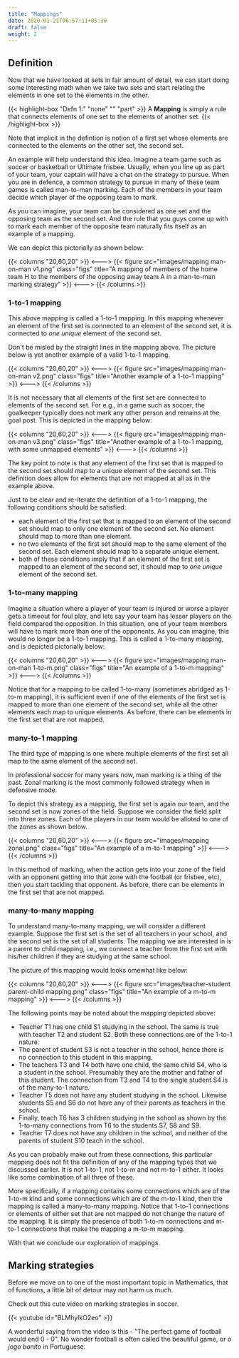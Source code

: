 ```yaml
---
title: "Mappings"
date: 2020-01-21T06:57:11+05:30
draft: false
weight: 2
---
```


## Definition

Now that we have looked at sets in fair amount of detail, we can start doing some interesting math when we take two sets and start relating the elements in one set to the elements in the other.

{{< highlight-box "Defn 1:" "none" "" "part" >}}
A **Mapping** is simply a rule that connects elements of one set to the elements of another set.
{{< /highlight-box >}}

Note that implicit in the defintion is notion of a first set whose elements are connected to the elements on the other set, the second set.

An example will help understand this idea. Imagine a team game such as soccer or basketball or Ultimate frisbee. Usually, when you line up as part of your team, your captain will have a chat on the strategy to pursue. When you are in defence, a common strategy to pursue in many of these team games is called man-to-man marking. Each of the members in your team decide which player of the opposing team to mark.

As you can imagine, your team can be considered as one set and the opposing team as the second set. And the rule that you guys come up with to mark each member of the opposite team naturally fits itself as an example of a mapping.

We can depict this pictorially as shown below:

{{< columns "20,60,20" >}}
<--->
{{< figure src="images/mapping man-on-man v1.png" class="figs" title="A mapping of members of the home team H to the members of the opposing away team A in a man-to-man marking strategy" >}}
<--->
{{< /columns >}}

### 1-to-1 mapping

This above mapping is called a 1-to-1 mapping. In this mapping whenever an element of the first set is connected to an element of the second set, it is connected to *one unique* element of the second set.

Don't be misled by the straight lines in the mapping above. The picture below is yet another example of a valid 1-to-1 mapping.

{{< columns "20,60,20" >}}
<--->
{{< figure src="images/mapping man-on-man v2.png" class="figs" title="Another example of a 1-to-1 mapping" >}}
<--->
{{< /columns >}}

It is not necessary that all elements of the first set are connected to elements of the second set. For e.g., in a game such as soccer, the goalkeeper typically does not mark any other person and remains at the goal post. This is depicted in the mapping below:

{{< columns "20,60,20" >}}
<--->
{{< figure src="images/mapping man-on-man v3.png" class="figs" title="Another example of a 1-to-1 mapping, with some unmapped elements" >}}
<--->
{{< /columns >}}

The key point to note is that any element of the first set that is mapped to the second set should map to a unique element of the second set. This definition does allow for elements that are not mapped at all as in the example above.

Just to be clear and re-iterate the definition of a 1-to-1 mapping, the following conditions should be satisfied:

- each element of the first set that is mapped to an element of the second set should map to only one element of the second set. No element should map to more than one element.
- no two elements of the first set should map to the same element of the second set. Each element should map to a separate unique element.
- both of these conditions imply that if an element of the first set is mapped to an element of the second set, it should map to *one unique* element of the second set.

### 1-to-many mapping

Imagine a situation where a player of your team is injured or worse a player gets a timeout for foul play, and lets say your team has lesser players on the field compared the opposition. In this situation, one of your team members will have to mark more than one of the opponents. As you can imagine, this would no longer be a 1-to-1 mapping. This is called a 1-to-many mapping, and is depicted pictorially below:

{{< columns "20,60,20" >}}
<--->
{{< figure src="images/mapping man-on-man 1-to-m.png" class="figs" title="An example of a 1-to-m mapping" >}}
<--->
{{< /columns >}}

Notice that for a mapping to be called 1-to-many (sometimes abridged as 1-to-m mapping), it is sufficient even if one of the elements of the first set is mapped to more than one element of the second set, while all the other elements each map to unique elements. As before, there can be elements in the first set that are not mapped.

### many-to-1 mapping

The third type of mapping is one where multiple elements of the first set all map to the same element of the second set.

In professional soccer for many years now, man marking is a thing of the past. Zonal marking is the most commonly followed strategy when in defensive mode.

To depict this strategy as a mapping, the first set is again our team, and the second set is now zones of the field. Suppose we consider the field split into three zones. Each of the players in our team would be alloted to one of the zones as shown below.

{{< columns "20,60,20" >}}
<--->
{{< figure src="images/mapping zonal.png" class="figs" title="An example of a m-to-1 mapping" >}}
<--->
{{< /columns >}}

In this method of marking, when the action gets into your zone of the field with an opponent getting into that zone with the football (or frisbee, etc), then you start tackling that opponent. As before, there can be elements in the first set that are not mapped.

### many-to-many mapping

To understand many-to-many mapping, we will consider a different example. Suppose the first set is the set of all teachers in your school, and the second set is the set of all students. The mapping we are interested in is a parent to child mapping, i.e., we connect a teacher from the first set with his/her children if they are studying at the same school.

The picture of this mapping would looks omewhat like below:

{{< columns "20,60,20" >}}
<--->
{{< figure src="images/teacher-student parent-child mapping.png" class="figs" title="An example of a m-to-m mapping" >}}
<--->
{{< /columns >}}

The following points may be noted about the mapping depicted above:

- Teacher T1 has one child S1 studying in the school. The same is true with teacher T2 and student S2. Both these connections are of the 1-to-1 nature.
- The parent of student S3 is not a teacher in the school, hence there is no connection to this student in this mapping.
- The teachers T3 and T4 both have one child, the same child S4, who is a student in the school. Presumably they are the mother and father of this student. The connection from T3 and T4 to the single student S4 is of the many-to-1 nature.
- Teacher T5 does not have any student studying in the school. Likewise students S5 and S6 do not have any of their parents as teachers in the school.
- Finally, teach T6 has 3 children studying in the school as shown by the 1-to-many connections from T6 to the students S7, S8 and S9.
- Teacher T7 does not have any children in the school, and neither of the parents of student S10 teach in the school.

As you can probably make out from these connections, this particular mapping does not fit the definition of any of the mapping types that we discussed earlier. It is not 1-to-1, not 1-to-m and not m-to-1 either. It looks like some combination of all three of these.

More specifically, if a mapping contains some connections which are of the 1-to-m kind and some connections which are of the m-to-1 kind, then the mapping is called a many-to-many mapping. Notice that 1-to-1 connections or elements of either set that are not mapped do not change the nature of the mapping. It is simply the presence of both 1-to-m connections and m-to-1 connections that make the mapping a m-to-m mapping.

With that we conclude our exploration of mappings.

## Marking strategies

Before we move on to one of the most important topic in Mathematics, that of functions, a little bit of detour may not harm us much.

Check out this cute video on marking strategies in soccer.

{{< youtube id="BLMhylkO2eo" >}}

A wonderful saying from the video is this - "The perfect game of football would end 0 - 0". No wonder football is often called the beautiful game, or *o jogo bonito* in Portuguese.
